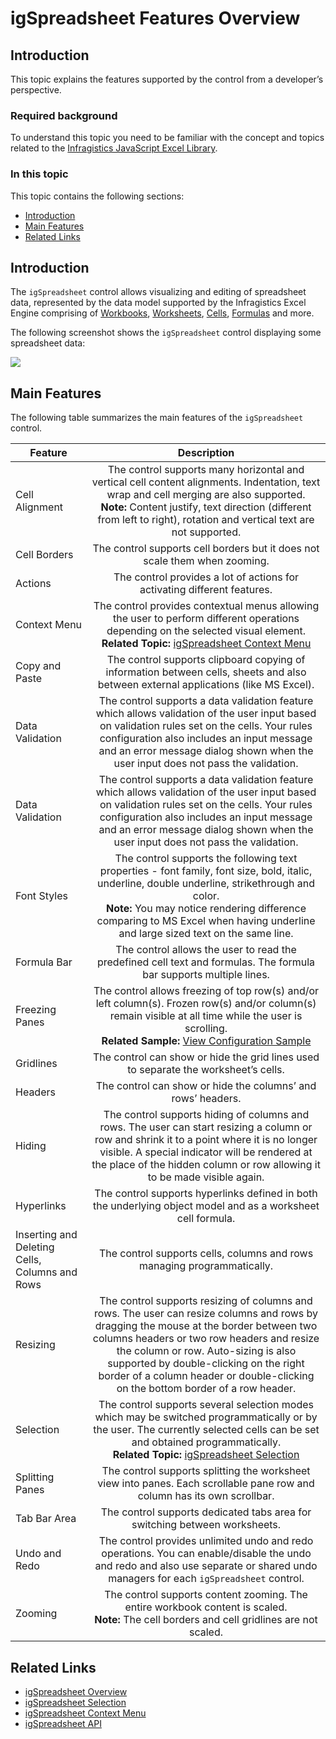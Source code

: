 ﻿<!--
|metadata|
{
    "fileName": "igspreadsheet-feature-overview",
    "controlName": "igSpreadsheet",
    "tags": []
}
|metadata|
-->

# igSpreadsheet Features Overview

## Introduction

This topic explains the features supported by the control from a developer’s perspective.

### Required background
To understand this topic you need to be familiar with the concept and topics related to the [Infragistics JavaScript Excel Library](javascript-excel-library.html).

### In this topic
This topic contains the following sections:

-   [Introduction](#introduction)
- 	[Main Features](#main_features)
- 	[Related Links](#related_links)

## <a id="introduction"></a>Introduction

The `igSpreadsheet` control allows visualizing and editing of spreadsheet data, represented by the data model supported by the Infragistics Excel Engine comprising of [Workbooks](%%jQueryApiUrl%%/ig.excel.Workbook), [Worksheets](%%jQueryApiUrl%%/ig.excel.Worksheet), [Cells](%%jQueryApiUrl%%/ig.excel.WorksheetCell), [Formulas](%%jQueryApiUrl%%/ig.excel.Formula) and more.

The following screenshot shows the `igSpreadsheet` control displaying some spreadsheet data:

![](images/igSpreadsheet.png)

## <a id="main_features"></a>Main Features

The following table summarizes the main features of the `igSpreadsheet` control.

| Feature			| Description     																	|
| ------------- 	|:-------------:																	|
| Cell Alignment    | The control supports many horizontal and vertical cell content alignments. Indentation, text wrap and cell merging are also supported. <br>**Note:** Content justify, text direction (different from left to right), rotation and vertical text are not supported. 	|
| Cell Borders		| The control supports cell borders but it does not scale them when zooming. |
| Actions			| The control provides a lot of actions for activating different features.   |
| Context Menu 		| The control provides contextual menus allowing the user to perform different operations depending on the selected visual element. <br>**Related Topic:** [igSpreadsheet Context Menu](igspreadsheet-Context-Menu.html) |
| Copy and Paste 	| The control supports clipboard copying of information between cells, sheets and also between external applications (like MS Excel). |
| Data Validation 	| The control supports a data validation feature which allows validation of the user input based on validation rules set on the cells. Your rules configuration also includes an input message and an error message dialog shown when the user input does not pass the validation. |
| Data Validation 	| The control supports a data validation feature which allows validation of the user input based on validation rules set on the cells. Your rules configuration also includes an input message and an error message dialog shown when the user input does not pass the validation. |
| Font Styles 		| The control supports the following text properties - font family, font size, bold, italic, underline, double underline, strikethrough and color.<br> **Note:** You may notice rendering difference comparing to MS Excel when having underline and large sized text on the same line. |
| Formula Bar 		| The control allows the user to read the predefined cell text and formulas. The formula bar supports multiple lines. |
| Freezing Panes	| The control allows freezing of top row(s) and/or left column(s). Frozen row(s) and/or column(s) remain visible at all time while the user is scrolling. <br>**Related Sample:** [View Configuration Sample](%%SamplesUrl%%/spreadsheet/view-configuration) |
| Gridlines			| The control can show or hide the grid lines used to separate the worksheet’s cells. |
| Headers			| The control can show or hide the columns’ and rows’ headers.						  |
| Hiding			| The control supports hiding of columns and rows. The user can start resizing a column or row and shrink it to a point where it is no longer visible. A special indicator will be rendered at the place of the hidden column or row allowing it to be made visible again. |
| Hyperlinks		| The control supports hyperlinks defined in both the underlying object model and as a worksheet cell formula.  |
| Inserting and Deleting Cells, Columns and Rows | The control supports cells, columns and rows managing programmatically.  |
| Resizing			| The control supports resizing of columns and rows. The user can resize columns and rows by dragging the mouse at the border between two columns headers or two row headers and resize the column or row. Auto-sizing is also supported by double-clicking on the right border of a column header or double-clicking on the bottom border of a row header. |
| Selection			| The control supports several selection modes which may be switched programmatically or by the user. The currently selected cells can be set and obtained programmatically. <br>**Related Topic:** [igSpreadsheet Selection](igspreadsheet-selection.html) |
| Splitting Panes	| The control supports splitting the worksheet view into panes. Each scrollable pane row and column has its own scrollbar.	|
| Tab Bar Area		| The control supports dedicated tabs area for switching between worksheets.	|
| Undo and Redo		| The control provides unlimited undo and redo operations. You can enable/disable the undo and redo and also use separate or shared undo managers for each `igSpreadsheet` control.		|
| Zooming			| The control supports content zooming. The entire workbook content is scaled.<br> **Note:** The cell borders and cell gridlines are not scaled.	|

## <a id="#related_links"></a> Related Links

-   [igSpreadsheet Overview](igSpreadsheet-Overview.html)
-   [igSpreadsheet Selection](igspreadsheet-selection.html)
-   [igSpreadsheet Context Menu](igspreadsheet-context-menu.html)
-   [igSpreadsheet API](%%jQueryApiUrl%%/ui.igspreadsheet)